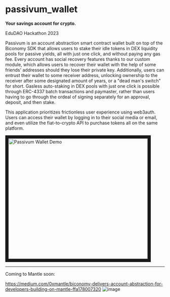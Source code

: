 # passivum_wallet
**Your savings account for crypto.**

EduDAO Hackathon 2023

Passivum is an account abstraction smart contract wallet built on top of the Biconomy SDK that allows users to stake their idle tokens in DEX liquidity pools for passive yields, all with just one click, and without paying any gas fee. Every account has social recovery features thanks to our custom module, which allows users to recover their wallet with the help of some friends' addresses should they lose their private key. Additionally, users can entrust their wallet to some receiver address, unlocking ownership to the receiver after some designated amount of years, or a "dead man's switch" for short. Gasless auto-staking in DEX pools with just one click is possible through ERC-4337 batch transactions and paymaster, rather than users having to go through the ordeal of signing separately for an approval, deposit, and then stake. 

This application prioritizes frictionless user experience using web3auth. Users can access their wallet by logging in to their social media or email, and even utilize the fiat-to-crypto API to purchase tokens all on the same platform.

<a href="http://www.youtube.com/watch?feature=player_embedded&v=Thn_FEfuNSc
" target="_blank"><img src="http://img.youtube.com/vi/Thn_FEfuNSc/0.jpg" 
alt="Passivum Wallet Demo" width="440" height="380" border="10" /></a>

___
Coming to Mantle soon:

https://medium.com/0xmantle/biconomy-delivers-account-abstraction-for-developers-building-on-mantle-ffa178007320
![image](https://user-images.githubusercontent.com/25123526/235417135-bde3e8c8-b1b3-48a5-9242-19cc42731cb1.png)
